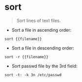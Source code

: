 # sort

> Sort lines of text files.

- Sort a file in ascending order:

`sort {{filename}}`

- Sort a file in descending order:

`sort -r {{filename}}`

- Sort passwd file by the 3rd field:

`sort -t: -k 3n /etc/passwd`
